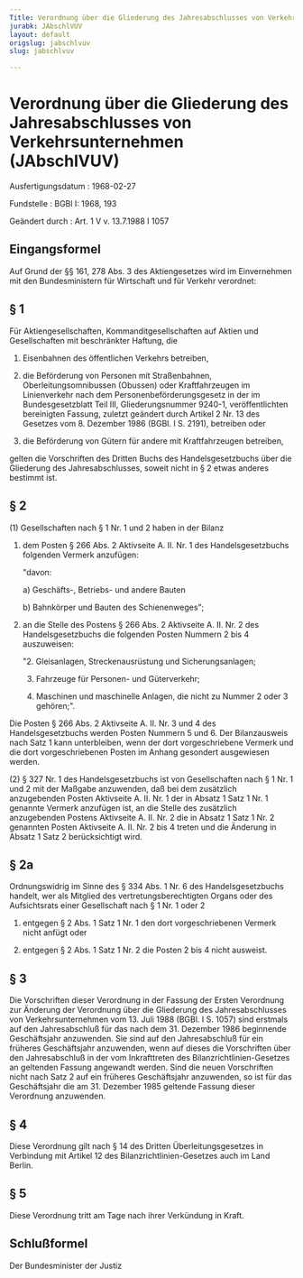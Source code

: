 ```yaml
---
Title: Verordnung über die Gliederung des Jahresabschlusses von Verkehrsunternehmen
jurabk: JAbschlVUV
layout: default
origslug: jabschlvuv
slug: jabschlvuv

---
```


# Verordnung über die Gliederung des Jahresabschlusses von Verkehrsunternehmen (JAbschlVUV)

Ausfertigungsdatum
:   1968-02-27

Fundstelle
:   BGBl I: 1968, 193

Geändert durch
:   Art. 1 V v. 13.7.1988 I 1057

## Eingangsformel

Auf Grund der §§ 161, 278 Abs. 3 des Aktiengesetzes wird im
Einvernehmen mit den Bundesministern für Wirtschaft und für Verkehr
verordnet:

## § 1

Für Aktiengesellschaften, Kommanditgesellschaften auf Aktien und
Gesellschaften mit beschränkter Haftung, die

1.  Eisenbahnen des öffentlichen Verkehrs betreiben,


2.  die Beförderung von Personen mit Straßenbahnen, Oberleitungsomnibussen
    (Obussen) oder Kraftfahrzeugen im Linienverkehr nach dem
    Personenbeförderungsgesetz in der im Bundesgesetzblatt Teil III,
    Gliederungsnummer 9240-1, veröffentlichten bereinigten Fassung,
    zuletzt geändert durch Artikel 2 Nr. 13 des Gesetzes vom 8. Dezember
    1986 (BGBl. I S. 2191), betreiben oder


3.  die Beförderung von Gütern für andere mit Kraftfahrzeugen betreiben,



gelten die Vorschriften des Dritten Buchs des Handelsgesetzbuchs über
die Gliederung des Jahresabschlusses, soweit nicht in § 2 etwas
anderes bestimmt ist.

## § 2

(1) Gesellschaften nach § 1 Nr. 1 und 2 haben in der Bilanz

1.  dem Posten § 266 Abs. 2 Aktivseite A. II. Nr. 1 des Handelsgesetzbuchs
    folgenden Vermerk anzufügen:

    "davon:

    a)  Geschäfts-, Betriebs- und andere Bauten


    b)  Bahnkörper und Bauten des Schienenweges";





2.  an die Stelle des Postens § 266 Abs. 2 Aktivseite A. II. Nr. 2 des
    Handelsgesetzbuchs die folgenden Posten Nummern 2 bis 4 auszuweisen:

    "2. Gleisanlagen, Streckenausrüstung und Sicherungsanlagen;


    3.  Fahrzeuge für Personen- und Güterverkehr;


    4.  Maschinen und maschinelle Anlagen, die nicht zu Nummer 2 oder 3
        gehören;".






Die Posten § 266 Abs. 2 Aktivseite A. II. Nr. 3 und 4 des
Handelsgesetzbuchs werden Posten Nummern 5 und 6. Der Bilanzausweis
nach Satz 1 kann unterbleiben, wenn der dort vorgeschriebene Vermerk
und die dort vorgeschriebenen Posten im Anhang gesondert ausgewiesen
werden.

(2) § 327 Nr. 1 des Handelsgesetzbuchs ist von Gesellschaften nach § 1
Nr. 1 und 2 mit der Maßgabe anzuwenden, daß bei dem zusätzlich
anzugebenden Posten Aktivseite A. II. Nr. 1 der in Absatz 1 Satz 1 Nr.
1 genannte Vermerk anzufügen ist, an die Stelle des zusätzlich
anzugebenden Postens Aktivseite A. II. Nr. 2 die in Absatz 1 Satz 1
Nr. 2 genannten Posten Aktivseite A. II. Nr. 2 bis 4 treten und die
Änderung in Absatz 1 Satz 2 berücksichtigt wird.

## § 2a

Ordnungswidrig im Sinne des § 334 Abs. 1 Nr. 6 des Handelsgesetzbuchs
handelt, wer als Mitglied des vertretungsberechtigten Organs oder des
Aufsichtsrats einer Gesellschaft nach § 1 Nr. 1 oder 2

1.  entgegen § 2 Abs. 1 Satz 1 Nr. 1 den dort vorgeschriebenen Vermerk
    nicht anfügt oder


2.  entgegen § 2 Abs. 1 Satz 1 Nr. 2 die Posten 2 bis 4 nicht ausweist.

## § 3

Die Vorschriften dieser Verordnung in der Fassung der Ersten
Verordnung zur Änderung der Verordnung über die Gliederung des
Jahresabschlusses von Verkehrsunternehmen vom 13. Juli 1988 (BGBl. I
S. 1057) sind erstmals auf den Jahresabschluß für das nach dem 31.
Dezember 1986 beginnende Geschäftsjahr anzuwenden. Sie sind auf den
Jahresabschluß für ein früheres Geschäftsjahr anzuwenden, wenn auf
dieses die Vorschriften über den Jahresabschluß in der vom
Inkrafttreten des Bilanzrichtlinien-Gesetzes an geltenden Fassung
angewandt werden. Sind die neuen Vorschriften nicht nach Satz 2 auf
ein früheres Geschäftsjahr anzuwenden, so ist für das Geschäftsjahr
die am 31. Dezember 1985 geltende Fassung dieser Verordnung
anzuwenden.

## § 4

Diese Verordnung gilt nach § 14 des Dritten Überleitungsgesetzes in
Verbindung mit Artikel 12 des Bilanzrichtlinien-Gesetzes auch im Land
Berlin.

## § 5

Diese Verordnung tritt am Tage nach ihrer Verkündung in Kraft.

## Schlußformel

Der Bundesminister der Justiz

